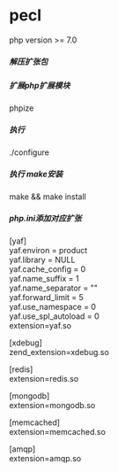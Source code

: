 # pecl
php version >= 7.0

##### 解压扩张包

##### 扩展php扩展模块
phpize

##### 执行
./configure

##### 执行 make安装
make && make install

#####  php.ini添加对应扩张

[yaf]  
yaf.environ = product  
yaf.library = NULL  
yaf.cache_config = 0  
yaf.name_suffix = 1  
yaf.name_separator = ""  
yaf.forward_limit = 5  
yaf.use_namespace = 0  
yaf.use_spl_autoload = 0  
extension=yaf.so  

[xdebug]  
zend_extension=xdebug.so

[redis]  
extension=redis.so

[mongodb]  
extension=mongodb.so

[memcached]  
extension=memcached.so

[amqp]  
extension=amqp.so
